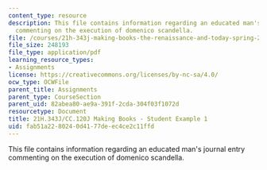 ```yaml
---
content_type: resource
description: This file contains information regarding an educated man's journal entry
  commenting on the execution of domenico scandella.
file: /courses/21h-343j-making-books-the-renaissance-and-today-spring-2016/fab51a2280240d4177deec4ce2c11ffd_MIT21H_343JS16_Scandella.pdf
file_size: 248193
file_type: application/pdf
learning_resource_types:
- Assignments
license: https://creativecommons.org/licenses/by-nc-sa/4.0/
ocw_type: OCWFile
parent_title: Assignments
parent_type: CourseSection
parent_uid: 82abea80-ae9a-391f-2cda-304f03f1072d
resourcetype: Document
title: 21H.343J/CC.120J Making Books - Student Example 1
uid: fab51a22-8024-0d41-77de-ec4ce2c11ffd
---
```

This file contains information regarding an educated man's journal entry commenting on the execution of domenico scandella.
